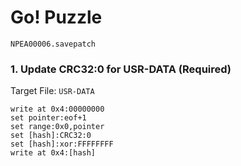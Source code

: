 # Go! Puzzle  

`NPEA00006.savepatch`

### 1. Update CRC32:0 for USR-DATA (Required)

Target File: `USR-DATA`

```
write at 0x4:00000000
set pointer:eof+1
set range:0x0,pointer
set [hash]:CRC32:0
set [hash]:xor:FFFFFFFF
write at 0x4:[hash]
```

